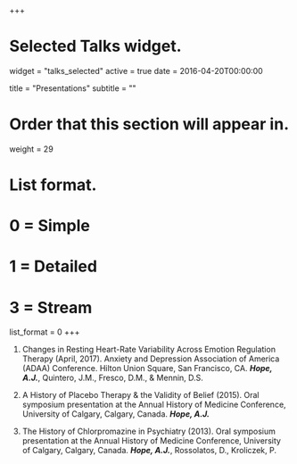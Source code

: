 +++
# Selected Talks widget.
widget = "talks_selected"
active = true
date = 2016-04-20T00:00:00

title = "Presentations"
subtitle = ""

# Order that this section will appear in.
weight = 29

# List format.
#   0 = Simple
#   1 = Detailed
#   3 = Stream
list_format = 0
+++

1. Changes in Resting Heart-Rate Variability Across Emotion Regulation Therapy (April, 2017). Anxiety and Depression Association of America (ADAA) Conference. Hilton Union Square, San Francisco, CA. ***Hope, A.J.***, Quintero, J.M., Fresco, D.M., & Mennin, D.S.

2. A History of Placebo Therapy & the Validity of Belief (2015).
  Oral symposium presentation at the Annual History of Medicine Conference, University of Calgary, Calgary, Canada. ***Hope, A.J.***

3. The History of Chlorpromazine in Psychiatry (2013). Oral symposium presentation at the Annual History of Medicine Conference, University of Calgary, Calgary, Canada. ***Hope, A.J.***, Rossolatos, D., Kroliczek, P.
